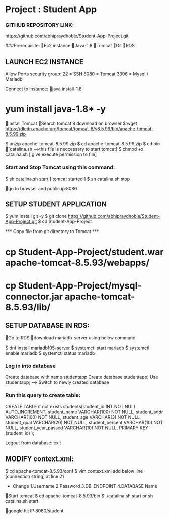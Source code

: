# Project : Student App

### GITHUB REPOSITORY LINK:
https://github.com/abhipraydhoble/Student-App-Project.git

###Prerequisite:
Ec2 instance
Java-1.8
Tomcat
Git
RDS

## LAUNCH EC2 INSTANCE
Allow Ports security group: 
22 = SSH
8080 = Tomcat
3306 = Mysql / Mariadb

Connect to instance:
java install-1.8
# yum install java-1.8* -y

Install Tomcat 
Search tomcat 8 download  on browser
$ wget  https://dlcdn.apache.org/tomcat/tomcat-8/v8.5.99/bin/apache-tomcat-8.5.99.zip

$ unzip apache-tomcat-8.5.99.zip
$ cd  apache-tomcat-8.5.99.zip
$ cd bin
[catalina.sh  -->this file is neccessary to start tomcat]
$ chmod +x catalina.sh     [ give execute permission to file]

### Start and Stop Tomcat using this command:
$ sh catalina.sh start   [ tomcat started ]
$ sh catalina.sh stop

go to browser and public ip:8080

## SETUP STUDENT APPLICATION

$ yum install git -y
$ git clone https://github.com/abhipraydhoble/Student-App-Project.git 
$ cd Student-App-Project

 *** Copy file from git directory to Tomcat ***

# cp Student-App-Project/student.war apache-tomcat-8.5.93/webapps/
# cp Student-App-Project/mysql-connector.jar apache-tomcat-8.5.93/lib/

## SETUP DATABASE IN RDS:
Go to RDS
download mariadb-server using  below command

$ dnf install mariadb105-server
$ systemctl start mariadb
$ systemctl enable mariadb
$ systemctl status mariadb

### Log in into database

<Mariadb> Create database with name studentapp
<Mariadb> Create database studentapp;
<Mariadb> Use studentapp;   --> Switch to newly created database

### Run this query to create  table:

 CREATE TABLE if not exists students(student_id INT NOT NULL AUTO_INCREMENT,
	student_name VARCHAR(100) NOT NULL,
	student_addr VARCHAR(100) NOT NULL,
	student_age VARCHAR(3) NOT NULL,
	student_qual VARCHAR(20) NOT NULL,
	student_percent VARCHAR(10) NOT NULL,
	student_year_passed VARCHAR(10) NOT NULL,
	PRIMARY KEY (student_id)
);

Logout from database:
<Mariadb> exit

 ## MODIFY context.xml:

$ cd apache-tomcat-8.5.93/conf
$ vim context.xml
add below line [connection string] at line 21

<Resource name="jdbc/TestDB" auth="Container" type="javax.sql.DataSource"
               maxTotal="100" maxIdle="30" maxWaitMillis="10000"
               username="USERNAME" password="PASSWORD" driverClassName="com.mysql.jdbc.Driver"
               url="jdbc:mysql://DB-ENDPOINT:3306/DATABASE"/>


* Change 
1.Username
2.Password
3.DB-ENDPOINT 
4.DATABASE Name

Start tomcat
$ cd apache-tomcat-8.5.93/bin
$ ./catalina.sh start or  sh catalina.sh start

google hit
IP:8080/student
